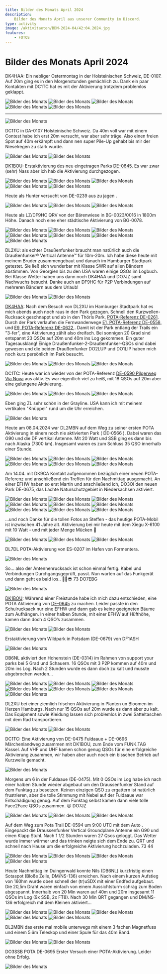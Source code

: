 ```yaml
---
title: Bilder des Monats April 2024
description:
    Bilder des Monats April aus unserer Community im Discord.
type: activity
image: /aktivitaeten/BDM-2024-04/42:04.2024.jpg
features:
    - FOTOS
---
```


# Bilder des Monats April 2024


DK4HAA: Ein nebliger Ostermontag in der Holsteinischen Schweiz, DE-0107. Auf 20m ging es in den Morgenstunden gemächlich zu. Dank ein paar Kontakten mit DC1TC hat es mit der Aktivierung trotzdem problemlos geklappt.

![Bilder des Monats](/aktivitaeten/BDM-2024-04/00:04.2024.jpg)
![Bilder des Monats](/aktivitaeten/BDM-2024-04/01:04.2024.jpg)
![Bilder des Monats](/aktivitaeten/BDM-2024-04/02:04.2024.jpg)
![Bilder des Monats](/aktivitaeten/BDM-2024-04/03:04.2024.jpg)
![Bilder des Monats](/aktivitaeten/BDM-2024-04/04:04.2024.jpg)

---

![Bilder des Monats](/aktivitaeten/BDM-2024-04/05:04.2024.jpg)

DC1TC in DA-0107 Holsteinische Schweiz. Da 40m voll war mit einem Contest habe ich erst 20m versucht, war aber sehr träge. Also einen freien Spot auf 40m erkämpft und dann nen super Pile-Up gehabt bis mir der Nieselregen zu stark wurde.

![Bilder des Monats](/aktivitaeten/BDM-2024-04/06:04.2024.jpg)
![Bilder des Monats](/aktivitaeten/BDM-2024-04/07:04.2024.jpg)

[DK1BOU:](https://www.qrz.com/db/DK1BOU) Erstaktivierung des neu eingetragen Parks [DE-0645](https://pota.app/#/park/DE-0645). Es war zwar (sehr) Nass aber ich hab die Aktivierung durchgezogen.

![Bilder des Monats](/aktivitaeten/BDM-2024-04/08:04.2024.jpg)
![Bilder des Monats](/aktivitaeten/BDM-2024-04/09:04.2024.jpg)
![Bilder des Monats](/aktivitaeten/BDM-2024-04/10:04.2024.jpg)
![Bilder des Monats](/aktivitaeten/BDM-2024-04/11:04.2024.jpg)
![Bilder des Monats](/aktivitaeten/BDM-2024-04/12:04.2024.jpg)

Heute als Hunter versucht von DE-0239 aus zu jagen .

![Bilder des Monats](/aktivitaeten/BDM-2024-04/13:04.2024.jpg)
![Bilder des Monats](/aktivitaeten/BDM-2024-04/14:04.2024.jpg)
![Bilder des Monats](/aktivitaeten/BDM-2024-04/15:04.2024.jpg)

Heute als LZ/DF9HC QRV von der Bärenwiese in BG-0023/0016 in 1800m Höhe. Danach noch eine eher städtische Aktivierung von BG-0078.

![Bilder des Monats](/aktivitaeten/BDM-2024-04/16:04.2024.jpg)
![Bilder des Monats](/aktivitaeten/BDM-2024-04/17:04.2024.jpg)
![Bilder des Monats](/aktivitaeten/BDM-2024-04/18:04.2024.jpg)
![Bilder des Monats](/aktivitaeten/BDM-2024-04/19:04.2024.jpg)
![Bilder des Monats](/aktivitaeten/BDM-2024-04/20:04.2024.jpg)
![Bilder des Monats](/aktivitaeten/BDM-2024-04/21:04.2024.jpg)
![Bilder des Monats](/aktivitaeten/BDM-2024-04/22:04.2024.jpg)

DL2XU: als echter Draußenfunker braucht man natürlich auch die Draußenfunker® Vertical Antenne™ für 10m-20m. Ich habe diese heute mit meinem Bruder zusammengebaut und danach im Hamburger Stadtpark getestet. Sie ließ sich wunderbar mit Klasse SWR auf allen Bändern abstimmen. Von Georgien bis zu den USA waren einige QSOs im Logbuch.
Bei Klasse Wetter haben uns dann noch DK4HAA und DO7JZ samt Nachwuchs besucht. Danke auch an  DF9HC für P2P Verbindungen auf mehreren Bändern aus dem Urlaub!

![Bilder des Monats](/aktivitaeten/BDM-2024-04/23:04.2024.jpg)
![Bilder des Monats](/aktivitaeten/BDM-2024-04/24:04.2024.jpg)

[DK4HAA](https://www.qrz.com/db/DK4HAA): Nach dem Besuch von DL2XU im Hamburger Stadtpark hat es mich abends auch noch raus in den Park gezogen. Schnell den Kurzwellen-Rucksack geschnappt und ab in den Thörls Park, [POTA-Referenz DE-0261](https://pota.app/#/park/DE-0261). Durch der Park verlaufen die Fernwanderwege [E1, POTA-Referenz DE-0558,](https://pota.app/#/park/DE-0558) und [E9, POTA-Referenz DE-0622,](https://pota.app/#/park/DE-0622). Damit ist der Park entlang der Trails ein "3-fer", eine Aktivierung zählt also dreifach. Bei sonnigen 20 Grad sind entspannt 23 QSOs auf 20m und 40m ins Log gekommen. Ein guter Tagesausklang! Einige Draußenfunker-2-Draußenfunker-QSOs sind dabei gewesen und die beiden Draußenfunker DO2LUP und DO1LIP haben mich noch kurz persönlich im Park besucht.

![Bilder des Monats](/aktivitaeten/BDM-2024-04/25:04.2024.jpg)
![Bilder des Monats](/aktivitaeten/BDM-2024-04/26:04.2024.jpg)
![Bilder des Monats](/aktivitaeten/BDM-2024-04/27:04.2024.jpg)

DC1TC: Heute war ich wieder von der POTA-Referenz [DE-0590 Pilgerweg Via Nova](https://pota.app/#/park/DE-0590) aus aktiv.
Es war eigentlich viel zu heiß, mit 18 QSOs auf 20m aber eine gelungene Aktivierung.

![Bilder des Monats](/aktivitaeten/BDM-2024-04/28:04.2024.jpg)
![Bilder des Monats](/aktivitaeten/BDM-2024-04/29:04.2024.jpg)
![Bilder des Monats](/aktivitaeten/BDM-2024-04/30:04.2024.jpg)

Eben ging ZL sehr schön in der Grayline. USA kann ich mit meinem vertikalen "Knüppel" rund um die Uhr erreichen.

![Bilder des Monats](/aktivitaeten/BDM-2024-04/31:04.2024.jpg)

Heute am 08.04.2024 war DL2MBN auf dem Weg zu seiner ersten POTA Aktivierung in einem noch nie aktivierten Park ( DE-0566 ). Dabei waren das G90 und die DF vertikal Antenne. Mit 20 Watt und SSB ging es dann bis nach Alaska (7300 km). Insgesamt waren es zum Schluss 35 QSO innerhalb einer Stunde.

![Bilder des Monats](/aktivitaeten/BDM-2024-04/32:04.2024.jpg)
![Bilder des Monats](/aktivitaeten/BDM-2024-04/33:04.2024.jpg)
![Bilder des Monats](/aktivitaeten/BDM-2024-04/34:04.2024.jpg)
![Bilder des Monats](/aktivitaeten/BDM-2024-04/35:04.2024.jpg)
![Bilder des Monats](/aktivitaeten/BDM-2024-04/36:04.2024.jpg)
![Bilder des Monats](/aktivitaeten/BDM-2024-04/37:04.2024.jpg)

Am 14.04. mit DK9CA Kontakt aufgenommen bezüglich einer neuen POTA-Referenz und anschließend ein Treffen für den Nachmittag ausgemacht. An einer EFHW haben so erst Martin und anschließend ich, DO3OI den neuen Park DE-0675, das Lachte Naturschutzgebiet in Niedersachsen aktiviert.

![Bilder des Monats](/aktivitaeten/BDM-2024-04/38:04.2024.jpg)
![Bilder des Monats](/aktivitaeten/BDM-2024-04/39:04.2024.jpg)
![Bilder des Monats](/aktivitaeten/BDM-2024-04/40:04.2024.jpg)
![Bilder des Monats](/aktivitaeten/BDM-2024-04/41:04.2024.jpg)
![Bilder des Monats](/aktivitaeten/BDM-2024-04/42:04.2024.jpg)
![Bilder des Monats](/aktivitaeten/BDM-2024-04/43:04.2024.jpg)
![Bilder des Monats](/aktivitaeten/BDM-2024-04/44:04.2024.jpg)
![Bilder des Monats](/aktivitaeten/BDM-2024-04/45:04.2024.jpg)
![Bilder des Monats](/aktivitaeten/BDM-2024-04/46:04.2024.jpg)

…und noch Danke für die tollen Fotos an Steffen - das heutige POTA-Mobil ist inzwischen 41 Jahre alt. Aktivierung bei mir heute mit dem Xiegu X-6100 mit 10 Watt - und mit jeder Menge Mücken 🙈

![Bilder des Monats](/aktivitaeten/BDM-2024-04/47:04.2024.jpg)
![Bilder des Monats](/aktivitaeten/BDM-2024-04/48:04.2024.jpg)
![Bilder des Monats](/aktivitaeten/BDM-2024-04/49:04.2024.jpg)

DL7DL POTA-Aktivierung von ES-0207 im Hafen von Formentera.

![Bilder des Monats](/aktivitaeten/BDM-2024-04/50:04.2024.jpg)

So… also der Antennenrucksack ist schon einmal fertig. Kabel und Verbindungen Durchgangsgeprüft, passt.
Nun warten auf das Funkgerät und dann geht es bald los.. ✌🏻😎 73 DO7EBG

![Bilder des Monats](/aktivitaeten/BDM-2024-04/51:04.2024.jpg)

[DK1BOU](https://www.qrz.com/db/DK1BOU): Während einer Freistunde habe ich mich dazu entschieden, eine POTA Aktivierung von [DE-0645](https://pota.app/#/park/DE-0645) zu machen. Leider passte in den Schulrucksack nur eine EFHW und dann gab es keine geeigneten Bäume zum Aufhängen. In einer halben Stunde, mit einer EFHW auf Hüfthöhe, kamen dann doch 4 QSO‘s zusammen.

![Bilder des Monats](/aktivitaeten/BDM-2024-04/52:04.2024.jpg)
![Bilder des Monats](/aktivitaeten/BDM-2024-04/53:04.2024.jpg)

Erstaktivierung vom Wildpark in Potsdam (DE-0679) von DF1ASH

![Bilder des Monats](/aktivitaeten/BDM-2024-04/54:04.2024.jpg)

DB6NL aktiviert den Hohenstein (DE-0314) im Rahmen von support your parks bei 5 Grad und Schauern. 16 QSOs mit 3 P2P kommen auf 40m und 20m ins Log. Nach 2 Stunden wurde es dann doch zu kalt und musste abgebrochen werden…

![Bilder des Monats](/aktivitaeten/BDM-2024-04/55:04.2024.jpg)
![Bilder des Monats](/aktivitaeten/BDM-2024-04/56:04.2024.jpg)
![Bilder des Monats](/aktivitaeten/BDM-2024-04/57:04.2024.jpg)
![Bilder des Monats](/aktivitaeten/BDM-2024-04/58:04.2024.jpg)
![Bilder des Monats](/aktivitaeten/BDM-2024-04/59:04.2024.jpg)
![Bilder des Monats](/aktivitaeten/BDM-2024-04/60:04.2024.jpg)
![Bilder des Monats](/aktivitaeten/BDM-2024-04/61:04.2024.jpg)

DL2XU bei einer ziemlich frischen Aktivierung in Planten un Bloomen im Herzen Hamburgs. Nach nur 15 QSOs auf 20m wurde es dann aber zu kalt. Das Equipment sowie Kleidung lassen sich problemlos in zwei Satteltaschen mit dem Rad transportieren.

![Bilder des Monats](/aktivitaeten/BDM-2024-04/62:04.2024.jpg)
![Bilder des Monats](/aktivitaeten/BDM-2024-04/63:04.2024.jpg)

DC1TC: Eine Aktivierung von DE-0475 Fuldaaue + DE-0696 Märchenlandweg zusammen mit DK1BOU, zum Ende vom FUNK.TAG Kassel.
Auf VHF und UHF kamen schon genug QSOs für eine erfolgreiche Aktivierung zusammen, wir haben aber auch noch ein bisschen Betrieb auf Kurzwelle gemacht.

![Bilder des Monats](/aktivitaeten/BDM-2024-04/64:04.2024.jpg)

Morgens um 6 in der Fuldaaue (DE-0475). Mit 0 QSOs im Log habe ich nach einer halben Stunde wieder abgebaut um den Draussenfunker Stand auf dem Funktag zu besetzen. Keinen einzigen QSO zu ergattern ist natürlich frustrieren, aber die tolle Stimmung mit Nebel auf der Fuldaaue war Entschädigung genug. Auf dem Funktag selbst kamen dann viele tolle Face2Face QSOs zusammen. 😉 DO7JZ

![Bilder des Monats](/aktivitaeten/BDM-2024-04/65:04.2024.jpg)
![Bilder des Monats](/aktivitaeten/BDM-2024-04/66:04.2024.jpg)
![Bilder des Monats](/aktivitaeten/BDM-2024-04/67:04.2024.jpg)

Auf dem Weg zum Pota Trail DE-0594 um 9:00 UTC mit dem Auto . Eingepackt die Draussenfunker Vertical Groundplane Antenne ein G90 und einen Klapp Stuhl. Nach 1 1/2 Stunden waren 27 Qsos geloggt. Das Wetter wurde immer wärmer und das trinken neigte sich dem Ende zu. QRT und schnell nach Hause um die erfolgreiche Aktivierung hochzuladen. 73 44

![Bilder des Monats](/aktivitaeten/BDM-2024-04/68:04.2024.jpg)
![Bilder des Monats](/aktivitaeten/BDM-2024-04/69:04.2024.jpg)
![Bilder des Monats](/aktivitaeten/BDM-2024-04/70:04.2024.jpg)
![Bilder des Monats](/aktivitaeten/BDM-2024-04/71:04.2024.jpg)

Heute Nachmittag im Duingerwald konnte Nils (DB6NL) kurzfristig einen Sotaspot (Bloße Zelle, DM/NS-136) erreichen. Nach einem kurzen Aufstieg von 160hm wurde oben schnell der (tr)uSDX mit einer Endfed aufgebaut. Die 20,5m Draht waren einfach von einem Aussichtsturm schräg zum Boden abgespannt. Innerhalb von 20 Min waren auf 40m und 20m insgesamt 11 QSOs im Log (9x SSB, 2x FT8). Nach 30 Min QRT gegangen und DM/NS-136 erfolgreich mit dem Kleinen aktiviert…

![Bilder des Monats](/aktivitaeten/BDM-2024-04/72:04.2024.jpg)
![Bilder des Monats](/aktivitaeten/BDM-2024-04/73:04.2024.jpg)
![Bilder des Monats](/aktivitaeten/BDM-2024-04/74:04.2024.jpg)
![Bilder des Monats](/aktivitaeten/BDM-2024-04/75:04.2024.jpg)
![Bilder des Monats](/aktivitaeten/BDM-2024-04/76:04.2024.jpg)

DL2MBN das erste mal mobile unterwegs mit einem 3 fachen Magnetfuss und einem 5.6m Teleskop und einer Spule für das 40m Band.

![Bilder des Monats](/aktivitaeten/BDM-2024-04/77:04.2024.jpg)
![Bilder des Monats](/aktivitaeten/BDM-2024-04/78:04.2024.jpg)

DO3SSB POTA DE-0695 Erster Versuch einer POTA-Aktivierung. Leider ohne Erfolg.

![Bilder des Monats](/aktivitaeten/BDM-2024-04/79:04.2024.jpg)

